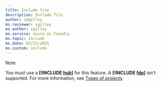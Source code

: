 ```yaml
---
title: Include file
description: Include file
author: sdgilley
ms.reviewer: sgilley
ms.author: sgilley
ms.service: azure-ai-foundry
ms.topic: include
ms.date: 03/25/2025
ms.custom: include
---
```


> [!NOTE]
> You must use a **[!INCLUDE [hub](hub-project-name.md)]** for this feature. A **[!INCLUDE [fdp](fdp-project-name.md)]** isn't supported. For more information, see [Types of projects](../what-is-azure-ai-foundry.md#project-types).
